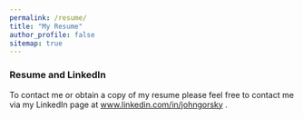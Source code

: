 ```yaml
---
permalink: /resume/
title: "My Resume"
author_profile: false
sitemap: true
---
```



### Resume and LinkedIn ###   

To contact me or obtain a copy of my resume please feel free to contact me via my LinkedIn page at www.linkedin.com/in/johngorsky .